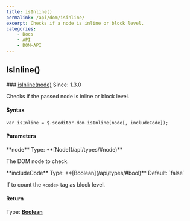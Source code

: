 ```yaml
---
title: isInline()
permalink: /api/dom/isinline/
excerpt: Checks if a node is inline or block level.
categories:
    - Docs
    - API
    - DOM-API
---
```

## IsInline()

<article class="api method" markdown="1">
### <a id="isInline" href="#isInline">isInline(node)</a> <span class="since">Since: 1.3.0</span>

Checks if the passed node is inline or block level.


#### Syntax

	var isInline = $.sceditor.dom.isInline(node[, includeCode]);


#### Parameters

<div class="parameters">
<div class="parameter" markdown="1">
**node**  
Type: **[Node](/api/types/#node)**

The DOM node to check.
</div>

<div class="parameter" markdown="1">
**includeCode**  
Type: **[Boolean](/api/types/#bool)**  
Default: `false`

If to count the `<code>` tag as block level.
</div>
</div>


#### Return

Type: **[Boolean](/api/types/#bool)**
</article>

